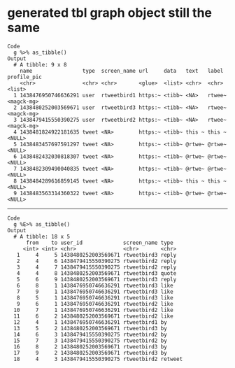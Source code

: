 # generated tbl graph object still the same

    Code
      g %>% as_tibble()
    Output
      # A tibble: 9 x 8
        name                type  screen_name url     data   text   label  profile_pic
        <chr>               <chr> <chr>       <glue>  <list> <chr>  <chr>  <list>     
      1 1438476950746636291 user  rtweetbird1 https:~ <tibb~ <NA>   rtwee~ <magck-mg> 
      2 1438480252003569671 user  rtweetbird3 https:~ <tibb~ <NA>   rtwee~ <magck-mg> 
      3 1438479415550390275 user  rtweetbird2 https:~ <tibb~ <NA>   rtwee~ <magck-mg> 
      4 1438481824922181635 tweet <NA>        https:~ <tibb~ this ~ this ~ <NULL>     
      5 1438483457697591297 tweet <NA>        https:~ <tibb~ @rtwe~ @rtwe~ <NULL>     
      6 1438482432030818307 tweet <NA>        https:~ <tibb~ @rtwe~ @rtwe~ <NULL>     
      7 1438482309490040835 tweet <NA>        https:~ <tibb~ @rtwe~ @rtwe~ <NULL>     
      8 1438484289616859145 tweet <NA>        https:~ <tibb~ this ~ this ~ <NULL>     
      9 1438483563314360322 tweet <NA>        https:~ <tibb~ @rtwe~ @rtwe~ <NULL>     

---

    Code
      g %E>% as_tibble()
    Output
      # A tibble: 18 x 5
          from    to user_id             screen_name type   
         <int> <int> <chr>               <chr>       <chr>  
       1     4     5 1438480252003569671 rtweetbird3 reply  
       2     4     6 1438479415550390275 rtweetbird2 reply  
       3     4     7 1438479415550390275 rtweetbird2 reply  
       4     4     8 1438480252003569671 rtweetbird3 quote  
       5     6     9 1438480252003569671 rtweetbird3 reply  
       6     8     1 1438476950746636291 rtweetbird3 like   
       7     9     1 1438476950746636291 rtweetbird3 like   
       8     5     1 1438476950746636291 rtweetbird3 like   
       9     6     1 1438476950746636291 rtweetbird2 like   
      10     7     1 1438476950746636291 rtweetbird2 like   
      11     6     2 1438480252003569671 rtweetbird2 like   
      12     4     1 1438476950746636291 rtweetbird1 by     
      13     5     2 1438480252003569671 rtweetbird3 by     
      14     6     3 1438479415550390275 rtweetbird2 by     
      15     7     3 1438479415550390275 rtweetbird2 by     
      16     8     2 1438480252003569671 rtweetbird3 by     
      17     9     2 1438480252003569671 rtweetbird3 by     
      18     4     3 1438479415550390275 rtweetbird2 retweet

